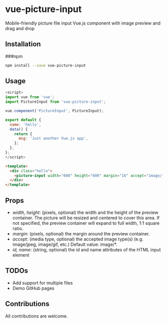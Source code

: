 vue-picture-input
=============

Mobile-friendly picture file input Vue.js component with image preview and drag and drop

## Installation

###npm

``` sh
npm install --save vue-picture-input
```

## Usage

```javascript
<script>
import vue from 'vue';
import PictureInput from 'vue-picture-input';

vue.component('PictureInput', PictureInput);

export default {
  name: 'hello',
  data() {
    return {
      msg: 'Just another Vue.js app',
    };
  },
};
</script>
```

```HTML
<template>
  <div class="hello">    
    <picture-input width="600" height="600" margin="16" accept="image/jpeg,image/png"></picture-input>    
  </div>
</template>
```

## Props

- *width, height*: (pixels, optional) the width and the height of the preview container. The picture will be resized and centered to cover this area. If not specified, the preview container will expand to full width, 1:1 square ratio.
- *margin*: (pixels, optional) the margin around the preview container.
- *accept*: (media type, optional) the accepted image type(s) (e.g. image/jpeg, image/gif, etc.) Default value: image/*. 
- *id, name*: (string, optional) the id and name attributes of the HTML input element


## TODOs

- Add support for multiple files 
- Demo GitHub pages


## Contributions

All contributions are welcome.
